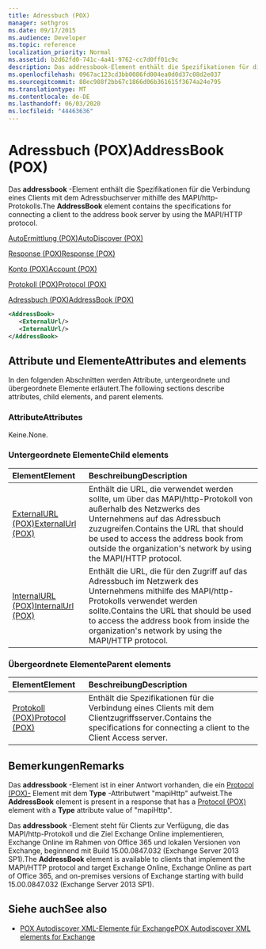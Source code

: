 ```yaml
---
title: Adressbuch (POX)
manager: sethgros
ms.date: 09/17/2015
ms.audience: Developer
ms.topic: reference
localization_priority: Normal
ms.assetid: b2d62fd0-741c-4a41-9762-cc7d0ff01c9c
description: Das addressbook-Element enthält die Spezifikationen für die Verbindung eines Clients mit dem Adressbuchserver mithilfe des MAPI/http-Protokolls.
ms.openlocfilehash: 0967ac123cd3bb0086fd004ea0d0d37c08d2e037
ms.sourcegitcommit: 88ec988f2bb67c1866d06b361615f3674a24e795
ms.translationtype: MT
ms.contentlocale: de-DE
ms.lasthandoff: 06/03/2020
ms.locfileid: "44463636"
---
```

# <a name="addressbook-pox"></a><span data-ttu-id="4f1f5-103">Adressbuch (POX)</span><span class="sxs-lookup"><span data-stu-id="4f1f5-103">AddressBook (POX)</span></span>

<span data-ttu-id="4f1f5-104">Das **addressbook** -Element enthält die Spezifikationen für die Verbindung eines Clients mit dem Adressbuchserver mithilfe des MAPI/http-Protokolls.</span><span class="sxs-lookup"><span data-stu-id="4f1f5-104">The **AddressBook** element contains the specifications for connecting a client to the address book server by using the MAPI/HTTP protocol.</span></span> 
  
[<span data-ttu-id="4f1f5-105">AutoErmittlung (POX)</span><span class="sxs-lookup"><span data-stu-id="4f1f5-105">AutoDiscover (POX)</span></span>](autodiscover-pox.md)
  
[<span data-ttu-id="4f1f5-106">Response (POX)</span><span class="sxs-lookup"><span data-stu-id="4f1f5-106">Response (POX)</span></span>](response-pox.md)
  
[<span data-ttu-id="4f1f5-107">Konto (POX)</span><span class="sxs-lookup"><span data-stu-id="4f1f5-107">Account (POX)</span></span>](account-pox.md)
  
[<span data-ttu-id="4f1f5-108">Protokoll (POX)</span><span class="sxs-lookup"><span data-stu-id="4f1f5-108">Protocol (POX)</span></span>](protocol-pox.md)
  
[<span data-ttu-id="4f1f5-109">Adressbuch (POX)</span><span class="sxs-lookup"><span data-stu-id="4f1f5-109">AddressBook (POX)</span></span>](addressbook-pox.md)
  
```XML
<AddressBook>
   <ExternalUrl/>
   <InternalUrl/>
</AddressBook>
```

## <a name="attributes-and-elements"></a><span data-ttu-id="4f1f5-110">Attribute und Elemente</span><span class="sxs-lookup"><span data-stu-id="4f1f5-110">Attributes and elements</span></span>

<span data-ttu-id="4f1f5-111">In den folgenden Abschnitten werden Attribute, untergeordnete und übergeordnete Elemente erläutert.</span><span class="sxs-lookup"><span data-stu-id="4f1f5-111">The following sections describe attributes, child elements, and parent elements.</span></span>
  
### <a name="attributes"></a><span data-ttu-id="4f1f5-112">Attribute</span><span class="sxs-lookup"><span data-stu-id="4f1f5-112">Attributes</span></span>

<span data-ttu-id="4f1f5-113">Keine.</span><span class="sxs-lookup"><span data-stu-id="4f1f5-113">None.</span></span>
  
### <a name="child-elements"></a><span data-ttu-id="4f1f5-114">Untergeordnete Elemente</span><span class="sxs-lookup"><span data-stu-id="4f1f5-114">Child elements</span></span>

|<span data-ttu-id="4f1f5-115">**Element**</span><span class="sxs-lookup"><span data-stu-id="4f1f5-115">**Element**</span></span>|<span data-ttu-id="4f1f5-116">**Beschreibung**</span><span class="sxs-lookup"><span data-stu-id="4f1f5-116">**Description**</span></span>|
|:-----|:-----|
|[<span data-ttu-id="4f1f5-117">ExternalURL (POX)</span><span class="sxs-lookup"><span data-stu-id="4f1f5-117">ExternalUrl (POX)</span></span>](externalurl-pox.md) <br/> |<span data-ttu-id="4f1f5-118">Enthält die URL, die verwendet werden sollte, um über das MAPI/http-Protokoll von außerhalb des Netzwerks des Unternehmens auf das Adressbuch zuzugreifen.</span><span class="sxs-lookup"><span data-stu-id="4f1f5-118">Contains the URL that should be used to access the address book from outside the organization's network by using the MAPI/HTTP protocol.</span></span>  <br/> |
|[<span data-ttu-id="4f1f5-119">InternalURL (POX)</span><span class="sxs-lookup"><span data-stu-id="4f1f5-119">InternalUrl (POX)</span></span>](internalurl-pox.md) <br/> |<span data-ttu-id="4f1f5-120">Enthält die URL, die für den Zugriff auf das Adressbuch im Netzwerk des Unternehmens mithilfe des MAPI/http-Protokolls verwendet werden sollte.</span><span class="sxs-lookup"><span data-stu-id="4f1f5-120">Contains the URL that should be used to access the address book from inside the organization's network by using the MAPI/HTTP protocol.</span></span>  <br/> |
   
### <a name="parent-elements"></a><span data-ttu-id="4f1f5-121">Übergeordnete Elemente</span><span class="sxs-lookup"><span data-stu-id="4f1f5-121">Parent elements</span></span>

|<span data-ttu-id="4f1f5-122">**Element**</span><span class="sxs-lookup"><span data-stu-id="4f1f5-122">**Element**</span></span>|<span data-ttu-id="4f1f5-123">**Beschreibung**</span><span class="sxs-lookup"><span data-stu-id="4f1f5-123">**Description**</span></span>|
|:-----|:-----|
|[<span data-ttu-id="4f1f5-124">Protokoll (POX)</span><span class="sxs-lookup"><span data-stu-id="4f1f5-124">Protocol (POX)</span></span>](protocol-pox.md) <br/> |<span data-ttu-id="4f1f5-125">Enthält die Spezifikationen für die Verbindung eines Clients mit dem Clientzugriffsserver.</span><span class="sxs-lookup"><span data-stu-id="4f1f5-125">Contains the specifications for connecting a client to the Client Access server.</span></span>  <br/> |
   
## <a name="remarks"></a><span data-ttu-id="4f1f5-126">Bemerkungen</span><span class="sxs-lookup"><span data-stu-id="4f1f5-126">Remarks</span></span>

<span data-ttu-id="4f1f5-127">Das **addressbook** -Element ist in einer Antwort vorhanden, die ein [Protocol (POX)-](protocol-pox.md) Element mit dem **Type** -Attributwert "mapiHttp" aufweist.</span><span class="sxs-lookup"><span data-stu-id="4f1f5-127">The **AddressBook** element is present in a response that has a [Protocol (POX)](protocol-pox.md) element with a **Type** attribute value of "mapiHttp".</span></span> 
  
<span data-ttu-id="4f1f5-128">Das **addressbook** -Element steht für Clients zur Verfügung, die das MAPI/http-Protokoll und die Ziel Exchange Online implementieren, Exchange Online im Rahmen von Office 365 und lokalen Versionen von Exchange, beginnend mit Build 15.00.0847.032 (Exchange Server 2013 SP1).</span><span class="sxs-lookup"><span data-stu-id="4f1f5-128">The **AddressBook** element is available to clients that implement the MAPI/HTTP protocol and target Exchange Online, Exchange Online as part of Office 365, and on-premises versions of Exchange starting with build 15.00.0847.032 (Exchange Server 2013 SP1).</span></span> 
  
## <a name="see-also"></a><span data-ttu-id="4f1f5-129">Siehe auch</span><span class="sxs-lookup"><span data-stu-id="4f1f5-129">See also</span></span>

- [<span data-ttu-id="4f1f5-130">POX Autodiscover XML-Elemente für Exchange</span><span class="sxs-lookup"><span data-stu-id="4f1f5-130">POX Autodiscover XML elements for Exchange</span></span>](pox-autodiscover-xml-elements-for-exchange.md)

